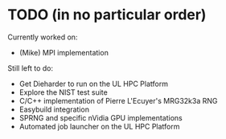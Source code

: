 # TODO (in no particular order)

Currently worked on:
- (Mike) MPI implementation

Still left to do:
- Get Dieharder to run on the UL HPC Platform
- Explore the NIST test suite
- C/C++ implementation of Pierre L'Ecuyer's MRG32k3a RNG
- Easybuild integration
- SPRNG and specific nVidia GPU implementations
- Automated job launcher on the UL HPC Platform
